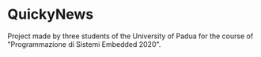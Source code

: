 # QuickyNews

Project made by three students of the University of Padua for the course of "Programmazione di Sistemi Embedded 2020".
